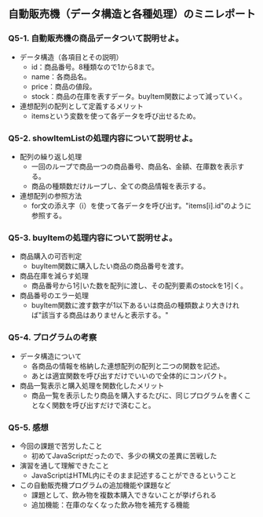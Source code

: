 ## 自動販売機（データ構造と各種処理）のミニレポート
### Q5-1. 自動販売機の商品データついて説明せよ。
* データ構造（各項目とその説明）
    * id：商品番号。8種類なので1から8まで。
    * name：各商品名。
    * price：商品の値段。
    * stock：商品の在庫を表すデータ。buyItem関数によって減っていく。
* 連想配列の配列として定義するメリット
    * itemsという変数を使って各データを呼び出せるため。
### Q5-2. showItemListの処理内容について説明せよ。
* 配列の繰り返し処理
    * 一回のループで商品一つの商品番号、商品名、金額、在庫数を表示する。
    * 商品の種類数だけループし、全ての商品情報を表示する。
* 連想配列の参照方法
    * for文の添え字（i）を使って各データを呼び出す。"items[i].id"のように参照する。
### Q5-3. buyItemの処理内容について説明せよ。
* 商品購入の可否判定
    * buyItem関数に購入したい商品の商品番号を渡す。
* 商品在庫を減らす処理
    * 商品番号から1引いた数を配列に渡し、その配列要素のstockを1引く。
* 商品番号のエラー処理
    * buyItem関数に渡す数字が1以下あるいは商品の種類数より大きければ"該当する商品はありませんと表示する。"
### Q5-4. プログラムの考察
* データ構造について
    * 各商品の情報を格納した連想配列の配列と二つの関数を記述。
    * あとは適宜関数を呼び出すだけでいいので全体的にコンパクト。
* 商品一覧表示と購入処理を関数化したメリット
    * 商品一覧を表示したり商品を購入するたびに、同じプログラムを書くことなく関数を呼び出すだけで済むこと。
### Q5-5. 感想
* 今回の課題で苦労したこと
    * 初めてJavaScriptだったので、多少の構文の差異に苦戦した
* 演習を通して理解できたこと
    * JavaScriptはHTML内にそのまま記述することができるということ
* この自動販売機プログラムの追加機能や課題など
    * 課題として、飲み物を複数本購入できないことが挙げられる
    * 追加機能：在庫のなくなった飲み物を補充する機能

